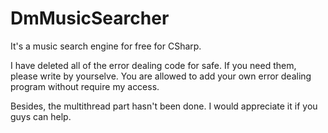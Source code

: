 # DmMusicSearcher
It's a music search engine for free for CSharp.

I have deleted all of the error dealing code for safe. If you need them, please write by yourselve. You are allowed to add your own error dealing program without require my access.

Besides, the multithread part hasn't been done. I would appreciate it if you guys can help.
